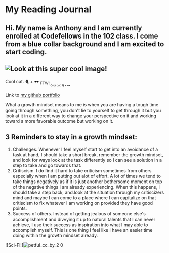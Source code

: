 # My Reading Journal

## Hi. My name is Anthony and I am currently enrolled at Codefellows in the 102 class. I come from a blue collar background and I am excited to start coding.

## ![Look at this super cool image!](https://steamuserimages-a.akamaihd.net/ugc/1644340994747007967/853B20CD7694F5CF40E83AAC670572A3FE1E3D35/?imw=637&imh=358&ima=fit&impolicy=Letterbox&imcolor=%23000000&letterbox=true)

Cool cat. 🐈 + 🕶️ 
<sub> FTW!<sub/> 
 <sub>_Cool cat._ 🐈 + 🕶️<sub/>

 Link to [my github portfolio](https://github.com/anthonymbro)
 
 What a growth mindset means to me is when you are having a tough time going through something, you don't lie to yourself to get through it but you look at it in a different way to change your perspective on it and working toward a more favorable outcome but working on it.
 
## 3 Reminders to stay in a growth mindset:
 
 1. Challenges. Whenever I feel myself start to get into an avoidance of a task at hand, I should take a short break, remember the growth mindset, and look for ways look at the task differently so I can see a solution in a step to take and go towards that.
 2. Critiscism. I do find it hard to take criticism sometimes from others especially when I am putting out alot of effort. A lot of times we tend to take things negatively as if it is just another bothersome moment on top of the negative things I am already experiencing. When this happens, I should take a step back, and.look at the situation through my critiscizers mind and maybe I can come to a place where I can capitalize on that critiscism to fix whatever I am working on provided they have good points.
 3. Success of others. Instead of getting jealous of someone else's accomplishment and divvying it up to natural talents that I can never achieve, I use their success as inspiration into what I may able to accomplish myself. This is one thing I feel like I have an easier time doing within the growth mindset already.

 ![Sci-Fi!]![petful_cc_by_2 0](https://user-images.githubusercontent.com/120413838/211953647-31981658-9c32-4fd4-b5f7-587323fea96f.jpg)
